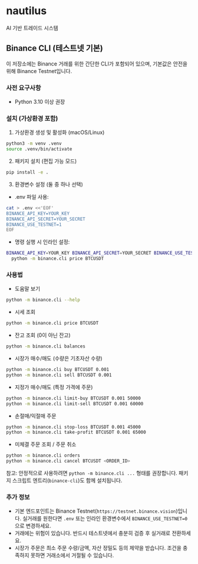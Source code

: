 # nautilus
AI 기반 트레이드 시스템

## Binance CLI (테스트넷 기본)

이 저장소에는 Binance 거래를 위한 간단한 CLI가 포함되어 있으며, 기본값은 안전을 위해 Binance Testnet입니다.

### 사전 요구사항

- Python 3.10 이상 권장

### 설치 (가상환경 포함)

1) 가상환경 생성 및 활성화 (macOS/Linux)

```bash
python3 -m venv .venv
source .venv/bin/activate
```

2) 패키지 설치 (편집 가능 모드)

```bash
pip install -e .
```

3) 환경변수 설정 (둘 중 하나 선택)

- .env 파일 사용:

```bash
cat > .env <<'EOF'
BINANCE_API_KEY=YOUR_KEY
BINANCE_API_SECRET=YOUR_SECRET
BINANCE_USE_TESTNET=1
EOF
```

- 명령 실행 시 인라인 설정:

```bash
BINANCE_API_KEY=YOUR_KEY BINANCE_API_SECRET=YOUR_SECRET BINANCE_USE_TESTNET=1 \
  python -m binance.cli price BTCUSDT
```

### 사용법

- 도움말 보기

```bash
python -m binance.cli --help
```

- 시세 조회

```bash
python -m binance.cli price BTCUSDT
```

- 잔고 조회 (0이 아닌 잔고)

```bash
python -m binance.cli balances
```

- 시장가 매수/매도 (수량은 기초자산 수량)

```bash
python -m binance.cli buy BTCUSDT 0.001
python -m binance.cli sell BTCUSDT 0.001
```

- 지정가 매수/매도 (특정 가격에 주문)

```bash
python -m binance.cli limit-buy BTCUSDT 0.001 50000
python -m binance.cli limit-sell BTCUSDT 0.001 60000
```

- 손절매/익절매 주문

```bash
python -m binance.cli stop-loss BTCUSDT 0.001 45000
python -m binance.cli take-profit BTCUSDT 0.001 65000
```

- 미체결 주문 조회 / 주문 취소

```bash
python -m binance.cli orders
python -m binance.cli cancel BTCUSDT <ORDER_ID>
```

참고: 안정적으로 사용하려면 `python -m binance.cli ...` 형태를 권장합니다. 패키지 스크립트 엔트리(`binance-cli`)도 함께 설치됩니다.

### 추가 정보

- 기본 엔드포인트는 Binance Testnet(`https://testnet.binance.vision`)입니다. 실거래를 원한다면 `.env` 또는 인라인 환경변수에서 `BINANCE_USE_TESTNET=0`으로 변경하세요.
- 거래에는 위험이 있습니다. 반드시 테스트넷에서 충분히 검증 후 실거래로 전환하세요.
- 시장가 주문은 최소 주문 수량/금액, 자산 정밀도 등의 제약을 받습니다. 조건을 충족하지 못하면 거래소에서 거절될 수 있습니다.
